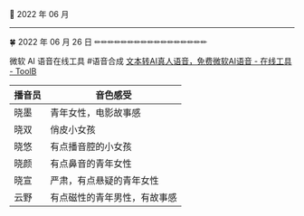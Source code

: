 🍉 2022 年 06 月

      
---

      
🍀 2022 年 06 月 26 日 ✏✏✏✏✏✏✏✏✏✏✏✏✏✏✏✏✏

      
 微软 AI 语音在线工具 #语音合成
 [文本转AI真人语音，免费微软AI语音 - 在线工具 - ToolB](https://toolb.cn/textspeech )

 | 播音员 | 音色感受 |
  | --- | --- |
  | 晓墨 | 青年女性，电影故事感 |
  | 晓双 | 俏皮小女孩 |
  | 晓悠 | 有点播音腔的小女孩 |
  | 晓颜 | 有点鼻音的青年女性 |
  | 晓宣 | 严肃，有点悬疑的青年女性 |
  | 云野 | 有点磁性的青年男性，有故事感 |



